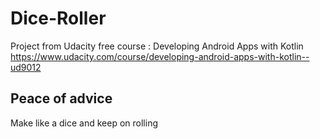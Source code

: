 # Dice-Roller
Project from Udacity free course : Developing Android Apps with Kotlin
https://www.udacity.com/course/developing-android-apps-with-kotlin--ud9012
## Peace of advice
Make like a dice and keep on rolling